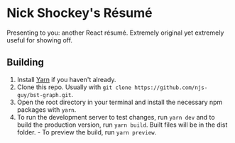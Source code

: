 # Nick Shockey's Résumé

Presenting to you: another React résumé.
Extremely original yet extremely useful for showing off.

## Building

1. Install [Yarn](https://yarnpkg.com/getting-started/install) if you haven't already.
2. Clone this repo. Usually with `git clone https://github.com/njs-guy/bst-graph.git`.
3. Open the root directory in your terminal
   and install the necessary npm packages with `yarn`.
4. To run the development server to test changes, run `yarn dev`
   and to build the production version, run `yarn build`.
   Built files will be in the dist folder. - To preview the build, run `yarn preview`.
